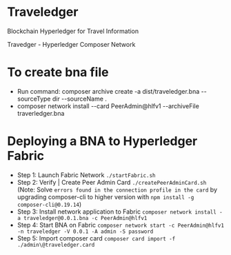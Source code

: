 # Traveledger

Blockchain Hyperledger for Travel Information

Travedger - Hyperledger Composer Network

# To create bna file
- Run command: composer archive create -a dist/traveledger.bna --sourceType dir --sourceName .
- composer network install --card PeerAdmin@hlfv1 --archiveFile traverledger.bna

# Deploying a BNA to Hyperledger Fabric
- Step 1: Launch Fabric Network
`./startFabric.sh`
- Step 2: Verify | Create Peer Admin Card
`./createPeerAdminCard.sh`
(Note: Solve `errors found in the connection profile in the card` by upgrading composer-cli to higher version with `npm install -g composer-cli@0.19.14`)
- Step 3: Install network application to Fabric
`composer network install -a traveledger@0.0.1.bna -c PeerAdmin@hlfv1`
- Step 4: Start BNA on Fabric
`composer network start -c PeerAdmin@hlfv1 -n traveledger -V 0.0.1 -A admin -S password`
- Step 5: Import composer card
`composer card import -f ./admin\@traveledger.card`
